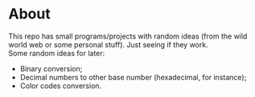 # About

This repo has small programs/projects with random ideas (from the wild world web or some personal stuff). Just seeing if they work.  
Some random ideas for later:

- Binary conversion;
- Decimal numbers to other base number (hexadecimal, for instance);
- Color codes conversion.
